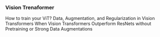 
### Vision Trenaformer
How to train your ViT? Data, Augmentation, and Regularization in Vision Transformers
When Vision Transformers Outperform ResNets without Pretraining or Strong Data Augmentations
